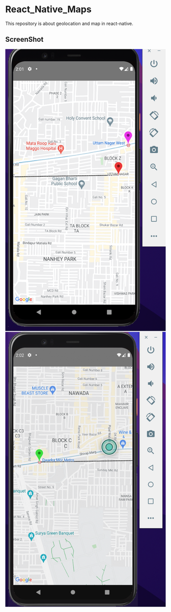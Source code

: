 # React_Native_Maps
This repository is about geolocation and map in react-native.
  
  
 ## ScreenShot 
<img src="image/1.png">
<img src="image/2.png">


